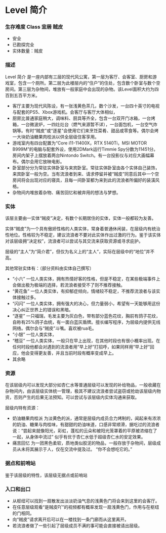 # Level 简介

### 生存难度 Class ~~宜居~~ 贼皮
- 安全
- 已勘探完全
- 实体数量：贼皮

### 描述
Level 简介 是一座内部有三层的现代风公寓，第一层为客厅、会客室、厨房和游戏室，包含一个厕所。第二层为此楼层内的“住户”的住处，包含数个卧室与数个空房间。第三层为杂物间，堆放有一般家庭中会出现的杂物。该Level面积大约为四百到五百平方米。
- 客厅主要为现代风陈设，有一张浅黄色茶几，数个沙发，一台四十英寸的电视与配套的PS5、Xbox游戏机。会客厅与客厅大体相似，
- 厨房比普通家庭稍大，调味料、厨具等齐全，包含一台双开门冰箱，一台烤箱，一台微波炉，一四灶灶台（燃气来源暂不详），一台面包机，一台空气炸锅等。有时“贼皮”或“逐星”会使用它们来烹饪菜肴、甜品或零食等。偶尔会烤一大块奶油糖果肉桂派以供全层级住客享用。
- 游戏室内有四台配置为“Core i11-11400X，RTX 5140Ti，MSI MOTOR B999M”的电脑与配套外设，使用2DMark运行Timmie Spy分数为11451分。房间内架子上摆放着两台Nintondo Switch。有一台投影仪与对应大画幅幕布。偶尔会用它放映电影。
- 卧室部分分为常驻实体卧室与来宾卧室。常驻实体卧室由各个实体自己装饰，来宾卧室一般为空。当有流浪者到来、请求停留并被“贼皮”同意后其中一个空房间将会出现对应的寝具，且每一间卧室都为来到此的流浪者所偏好的装潢风格。
- 杂物间内堆放着杂物、痛苦回忆和被弃用的想法与梦想。
### 实体
该层主要由一实体“贼皮”决定，有数个长期居住的实体，实体一般都较为友善。

实体“贼皮”为一个具有傲娇性格的人类实体，常身着普通休闲装，在层级内有统治性地位。性格较为不稳定，建议流浪者不要对此实体作出过激的行为。鉴于该实体对该层级拥“决定权”，流浪者可以尝试与其交流来获取资源或寻求庇护。

层级的“主人”为“简介君”，但仅为名义上的“主人”，实际在层级中的“地位”并不高。

其他常驻实体有：（部分资料由实体自己撰写）
- “小六” 一位人类实体，拥有热情好客的性格，但是不稳定，在某些极端事件上会做出极为极端的选择，若流浪者接受不了则不推荐接触。
- “黄花鱼” 一位人类实体，有抑郁症倾向，情绪较不稳定，不推荐流浪者与该实体接触过多。
- “闪闪” 一位人类实体，拥有强大的决心，但力量弱小，希望有一天能够用这份决心纠正世界上的错误和黑暗。
- “逐星” 一只福瑞，毛发主要为灰白色，带有部分蓝色花纹，胸前有鸽子花纹，自称有25%鸽子血统，有一面白蓝灰盾牌。擅长编写程序，为层级内提供无线网络。偶尔会与“贼皮”斗嘴。喜欢被rua毛。
- “小银” 一位人类实体，
- “稽豆” 一位人类实体，一般只在早上出现，在其他时段也有很小概率出现。在任何时段他都会对遇到的流浪者用“早上好”打招呼，如果同样用“早上好”回应，他会变得更友善，并且当前时段有概率变成早上。
- 其余略

### 资源
在该层级内可以发现大部分如杏仁水等普通层级可以发现的补给物品，一般收藏在杂物间内，由该层级实体统一管理，极其不建议流浪者尝试盗窃或抢劫该层级内物资，否则产生的后果无法预知。可以尝试与该层级内实体沟通来获取。

层级内特有资源：
- 奶油糖果肉桂派 为淡黄色的派，通常是层级内成员合力烤制的，闻起来有浓浓的奶油、糖果与肉桂味，有甜甜的奶油味道，口感非常顺滑，据吃过的流浪者说：“尝起来就像阳光，彩虹，蓬松的云朵和被阳光笼罩着的平原被浓缩在了一起，从身体中流过” 似乎有优于杏仁水低于超级杏仁水的安定效果。
- 痛苦回忆 为一团黑色柔软，质地类似胶泥的物品，一般存放于杂物间，层级成员从未将其展示于人，仅在交流中提及过。 “你不会想吃它的。”

### 据点和前哨站
鉴于该层级的特性，该层级无据点或前哨站

### 入口和出口
- 从枢纽可以找到一扇散发出淡淡奶油气息的浅黄色门将会来到这里的会客厅。
- 在任意层级观看“是贼皮吖”的视频都有概率发现一扇浅黄色门，作用与在枢纽的门相同。
- 向“贼皮”请求离开后可以在一楼找到一条门廊而从这里离开。
- 若流浪者做了一些引起了层级成员不满的事可能会直接被请出层级。
